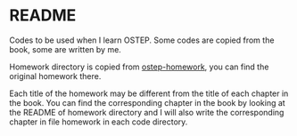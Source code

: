 # README

Codes to be used when I learn OSTEP. Some codes are copied from the book, some are written by me.

Homework directory is copied from [ostep-homework](https://github.com/remzi-arpacidusseau/ostep-homework), you can find the original homework there.

Each title of the homework may be different from the title of each chapter in the book. You can find the corresponding chapter in the book by looking at the README of homework directory and I will also write the corresponding chapter in file homework in each code directory.

